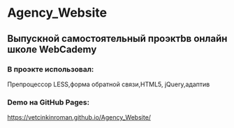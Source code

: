 # Agency_Website
## Выпускной самостоятельный проэктbв онлайн школе WebCademy
### В проэкте использовал:
 Препроцессор LESS,форма обратной связи,HTML5, jQuery,адаптив 
### Demo на GitHub Pages:
https://vetcinkinroman.github.io/Agency_Website/


